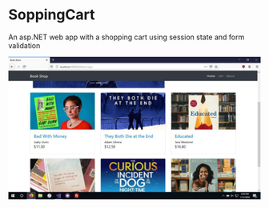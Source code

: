 # SoppingCart

An asp.NET web app with a shopping cart using session state and form validation

![Main Page](bookstore.jpg)

